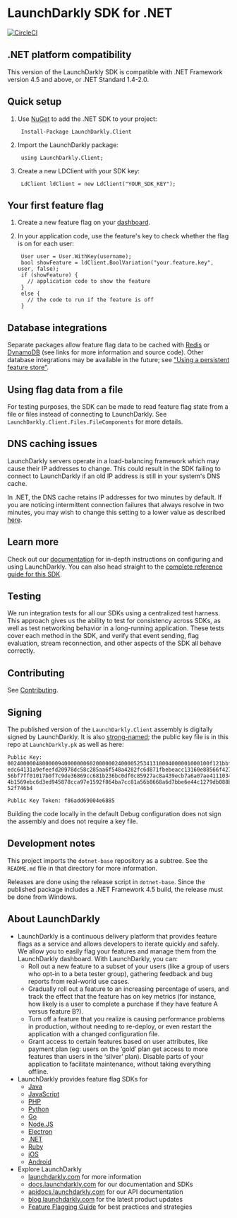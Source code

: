 LaunchDarkly SDK for .NET
===========================
[![CircleCI](https://circleci.com/gh/launchdarkly/dotnet-client/tree/master.svg?style=svg)](https://circleci.com/gh/launchdarkly/dotnet-client/tree/master)

.NET platform compatibility
---------------------------

This version of the LaunchDarkly SDK is compatible with .NET Framework version 4.5 and above, or .NET Standard 1.4-2.0.

Quick setup
-----------

1. Use [NuGet](http://docs.nuget.org/docs/start-here/using-the-package-manager-console) to add the .NET SDK to your project:

        Install-Package LaunchDarkly.Client

2. Import the LaunchDarkly package:

        using LaunchDarkly.Client;

3. Create a new LDClient with your SDK key:

        LdClient ldClient = new LdClient("YOUR_SDK_KEY");

Your first feature flag
-----------------------

1. Create a new feature flag on your [dashboard](https://app.launchdarkly.com).
2. In your application code, use the feature's key to check whether the flag is on for each user:

        User user = User.WithKey(username);
        bool showFeature = ldClient.BoolVariation("your.feature.key", user, false);
        if (showFeature) {
          // application code to show the feature 
        }
        else {
          // the code to run if the feature is off
        }

Database integrations
---------------------

Separate packages allow feature flag data to be cached with [Redis](https://github.com/launchdarkly/dotnet-client-redis) or [DynamoDB](https://github.com/launchdarkly/dotnet-client-dynamodb) (see links for more information and source code). Other database integrations may be available in the future; see ["Using a persistent feature store"](https://docs.launchdarkly.com/v2.0/docs/using-a-persistent-feature-store).

Using flag data from a file
---------------------------

For testing purposes, the SDK can be made to read feature flag state from a file or files instead of connecting to LaunchDarkly. See `LaunchDarkly.Client.Files.FileComponents` for more details.

DNS caching issues
------------------

LaunchDarkly servers operate in a load-balancing framework which may cause their IP addresses to change. This could result in the SDK failing to connect to LaunchDarkly if an old IP address is still in your system's DNS cache.

In .NET, the DNS cache retains IP addresses for two minutes by default. If you are noticing intermittent connection failures that always resolve in two minutes, you may wish to change this setting to a lower value as described [here](https://docs.microsoft.com/en-us/dotnet/api/system.net.servicepointmanager.dnsrefreshtimeout?view=netframework-4.7.2).

Learn more
-----------

Check out our [documentation](http://docs.launchdarkly.com) for in-depth instructions on configuring and using LaunchDarkly. You can also head straight to the [complete reference guide for this SDK](http://docs.launchdarkly.com/docs/dotnet-sdk-reference).

Testing
-------

We run integration tests for all our SDKs using a centralized test harness. This approach gives us the ability to test for consistency across SDKs, as well as test networking behavior in a long-running application. These tests cover each method in the SDK, and verify that event sending, flag evaluation, stream reconnection, and other aspects of the SDK all behave correctly.

Contributing
------------

See [Contributing](https://github.com/launchdarkly/dotnet-client/blob/master/CONTRIBUTING.md).

Signing
-------

The published version of the `LaunchDarkly.Client` assembly is digitally signed by LaunchDarkly. It is also [strong-named](https://docs.microsoft.com/en-us/dotnet/framework/app-domains/strong-named-assemblies); the public key file is in this repo at `LaunchDarkly.pk` as well as here:

```
Public Key:
0024000004800000940000000602000000240000525341310004000001000100f121bbf427e4d7
edc64131a9efeefd20978dc58c285aa6f548a4282fc6d871fbebeacc13160e88566f427497b625
56bf7ff01017b0f7c9de36869cc681b236bc0df0c85927ac8a439ecb7a6a07ae4111034e03042c
4b1569ebc6d3ed945878cca97e1592f864ba7cc81a56b8668a6d7bbe6e44c1279db088b0fdcc35
52f746b4

Public Key Token: f86add69004e6885
```

Building the code locally in the default Debug configuration does not sign the assembly and does not require a key file.

Development notes
-----------------

This project imports the `dotnet-base` repository as a subtree. See the `README.md` file in that directory for more information.

Releases are done using the release script in `dotnet-base`. Since the published package includes a .NET Framework 4.5 build, the release must be done from Windows.

About LaunchDarkly
-----------

* LaunchDarkly is a continuous delivery platform that provides feature flags as a service and allows developers to iterate quickly and safely. We allow you to easily flag your features and manage them from the LaunchDarkly dashboard.  With LaunchDarkly, you can:
    * Roll out a new feature to a subset of your users (like a group of users who opt-in to a beta tester group), gathering feedback and bug reports from real-world use cases.
    * Gradually roll out a feature to an increasing percentage of users, and track the effect that the feature has on key metrics (for instance, how likely is a user to complete a purchase if they have feature A versus feature B?).
    * Turn off a feature that you realize is causing performance problems in production, without needing to re-deploy, or even restart the application with a changed configuration file.
    * Grant access to certain features based on user attributes, like payment plan (eg: users on the ‘gold’ plan get access to more features than users in the ‘silver’ plan). Disable parts of your application to facilitate maintenance, without taking everything offline.
* LaunchDarkly provides feature flag SDKs for
    * [Java](http://docs.launchdarkly.com/docs/java-sdk-reference "Java SDK")
    * [JavaScript](http://docs.launchdarkly.com/docs/js-sdk-reference "LaunchDarkly JavaScript SDK")
    * [PHP](http://docs.launchdarkly.com/docs/php-sdk-reference "LaunchDarkly PHP SDK")
    * [Python](http://docs.launchdarkly.com/docs/python-sdk-reference "LaunchDarkly Python SDK")
    * [Go](http://docs.launchdarkly.com/docs/go-sdk-reference "LaunchDarkly Go SDK")
    * [Node.JS](http://docs.launchdarkly.com/docs/node-sdk-reference "LaunchDarkly Node SDK")
    * [Electron](http://docs.launchdarkly.com/docs/electron-sdk-reference "LaunchDarkly Electron SDK")
    * [.NET](http://docs.launchdarkly.com/docs/dotnet-sdk-reference "LaunchDarkly .Net SDK")
    * [Ruby](http://docs.launchdarkly.com/docs/ruby-sdk-reference "LaunchDarkly Ruby SDK")
    * [iOS](http://docs.launchdarkly.com/docs/ios-sdk-reference "LaunchDarkly iOS SDK")
    * [Android](http://docs.launchdarkly.com/docs/android-sdk-reference "LaunchDarkly Android SDK")
* Explore LaunchDarkly
    * [launchdarkly.com](http://www.launchdarkly.com/ "LaunchDarkly Main Website") for more information
    * [docs.launchdarkly.com](http://docs.launchdarkly.com/  "LaunchDarkly Documentation") for our documentation and SDKs
    * [apidocs.launchdarkly.com](http://apidocs.launchdarkly.com/  "LaunchDarkly API Documentation") for our API documentation
    * [blog.launchdarkly.com](http://blog.launchdarkly.com/  "LaunchDarkly Blog Documentation") for the latest product updates
    * [Feature Flagging Guide](https://github.com/launchdarkly/featureflags/  "Feature Flagging Guide") for best practices and strategies
